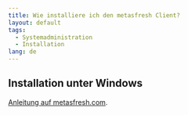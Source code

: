 ```yaml
---
title: Wie installiere ich den metasfresh Client?
layout: default
tags:
  - Systemadministration
  - Installation
lang: de
---
```


## Installation unter Windows
<a href="http://metasfresh.com/dokumentation/client-installation/" title="metasfresh Client-Installation unter Windows" target="blank">Anleitung auf metasfresh.com</a>.
